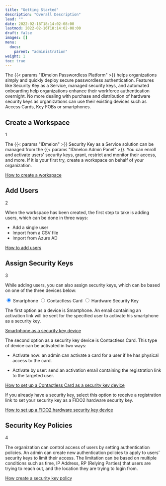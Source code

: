 ```yaml
---
title: "Getting Started"
description: "Overall Description"
lead: ""
date: 2022-02-16T18:14:02-08:00
lastmod: 2022-02-16T18:14:02-08:00
draft: false
images: []
menu:
  docs:
    parent: "administration"
weight: 1
toc: true
---
```

The {{< params "IDmelon Passwordless Platform" >}} helps organizations simply and quickly deploy secure passwordless authentication. Features like Security Key as a Service, managed security keys, and automated onboarding help organizations enhance their workforce authentication overnight. No more dealing with purchase and distribution of hardware security keys as organizations can use their existing devices such as Access Cards, Key FOBs or smartphones.
<div class="section-xxl">

## Create a Workspace

<div class="card-column">
  <div class="intro-card" >
    <div class="card-row-container">
      <div class="step-column intro-card-step-size">
        <p class="step-number">1</p>
      </div>
      <div class="card-body">
        <!--<p style="font-weight: bold;" >Create a workspace</p>-->
        <p>The {{< params "IDmelon" >}} Security Key as a Service solution can be managed from the {{< params "IDmelon Admin Panel" >}}. You can enroll and activate users' security keys, grant, restrict and monitor their access, and more. If it is your first try, create a workspace on behalf of your organization.
        </p>
        <p><a href="/docs/administration/createworkspace/">How to create a workspace</a></p>
      </div>
    </div>
  </div>
</div>

## Add Users

<div class="intro-card">
  <div class="card-row-container">
    <div class="step-column intro-card-step-size">
      <p class="step-number">2</p>
    </div>
    <div class="card-body">
      <!--<p style="font-weight: bold;">Add Users</p>-->
      <p>When the workspace has been created, the first step to take is adding users, which can be done in three ways:
      <ul>
        <li>Add a single user</li>
        <li>Import from a CSV file</li>
        <li>Import from Azure AD</li>
      </ul>
      <a href="/docs/administration/enrollment/" style="margin:0;padding:0;">How to add users</a>
      </p>
    </div>
  </div>
</div>

## Assign Security Keys

<div class="card-column">
  <div class="intro-card-xxl">
    <div class="card-row-container">
      <div class="step-column intro-card-step-size">
        <p class="step-number">3</p>
      </div>
      <div class="card-body">
        <!--<p style="font-weight: bold;">Assign security keys</p>-->
        <p class="">While adding users, you can also assign security keys, which can be based on one of the three devices below:</p>
        <div class="tab-wrap">
          <!-- active tab on page load gets checked attribute -->
          <input type="radio" id="tab1" name="tabGroup1" class="tab" checked>
          <label for="tab1" class="tab1">Smartphone</label>
          <input type="radio" id="tab2" name="tabGroup1" class="tab">
          <label for="tab2" class="tab2">Contactless Card</label>
          <input type="radio" id="tab3" name="tabGroup1" class="tab">
          <label for="tab3" class="tab3">Hardware Security Key</label>
          <div class="tab__content">
            <p>The first option as a device is Smartphone. An email containing an activation link will be sent for the specified user to activate his smartphone as a security key.</p>
            <p><a href="/docs/administration/enrollment/" style=" padding-bottom: 24px;">Smartphone as a security key device</a></p>
          </div>
          <div class="tab__content">
            <p>The second option as a security key device is Contactless Card. This type of device can be activated in two ways:
              <ul>
                <li><p>Activate now: an admin can activate a card for a user if he has physical access to the card.</p></li>
                <li><p>Activate by user: send an activation email containing the registration link to the targeted user.</p></li>
              </ul>
            </p>
            <p>
            <a href="/docs/administration/enrollment/#contactless-card" style=" padding-bottom: 24px;">How to set up a Contactless Card as a security key device</a>
            <p>
          </div>
          <div class="tab__content">
            <p>If you already have a security key, select this option to receive a registration link to set your security key as a FIDO2 hardware security key.</p>
            <p><a href="/docs/administration/enrollment/#hardware-security-keys" style=" padding-bottom: 24px;" >How to set up a FIDO2 hardware security key device</a></p>
          </div>
        </div>
      </div>
    </div>
  </div>
</div>

## Security Key Policies

<div class="intro-card">
  <div class="card-row-container">
    <div class="step-column intro-card-step-size">
      <p class="step-number">4</p>
    </div>
    <div class="card-body">
      <p>The organization can control access of users by setting authentication policies. An admin can create new authentication policies to apply to users’ security keys to limit their access. The limitation can be based on multiple conditions such as time, IP Address, RP (Relying Parties) that users are trying to reach out, and the location they are trying to login from.
      </p>
      <p><a href="/docs/administration/skpolicy/#create-new-policy">How create a security key policy</a></p>
    </div>
  </div>
</div>
</div>
